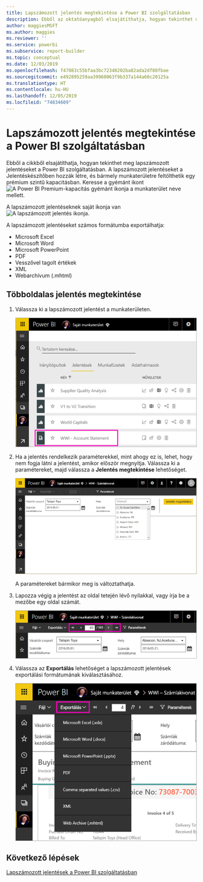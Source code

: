 ```yaml
---
title: Lapszámozott jelentés megtekintése a Power BI szolgáltatásban
description: Ebből az oktatóanyagból elsajátíthatja, hogyan tekinthet meg lapszámozott jelentéseket a Power BI szolgáltatásban.
author: maggiesMSFT
ms.author: maggies
ms.reviewer: ''
ms.service: powerbi
ms.subservice: report-builder
ms.topic: conceptual
ms.date: 12/03/2019
ms.openlocfilehash: f47083c55bfaa3bc72340202ba82ada2df80fbae
ms.sourcegitcommit: e492895259aa39960063f9b337a144a60c20125a
ms.translationtype: HT
ms.contentlocale: hu-HU
ms.lasthandoff: 12/05/2019
ms.locfileid: "74834609"
---
```

# <a name="view-a-paginated-report-in-the-power-bi-service"></a>Lapszámozott jelentés megtekintése a Power BI szolgáltatásban

Ebből a cikkből elsajátíthatja, hogyan tekinthet meg lapszámozott jelentéseket a Power BI szolgáltatásban. A lapszámozott jelentéseket a Jelentéskészítőben hozzák létre, és bármely munkaterületre feltölthetik egy prémium szintű kapacitásban. Keresse a gyémánt ikont ![A Power BI Premium-kapacitás gyémánt ikonja](media/paginated-reports-view-power-bi-service/premium-diamond.png) a munkaterület neve mellett. 

A lapszámozott jelentéseknek saját ikonja van ![A lapszámozott jelentés ikonja](media/paginated-reports-view-power-bi-service/power-bi-paginated-report-icon.png).

A lapszámozott jelentéseket számos formátumba exportálhatja: 

- Microsoft Excel
- Microsoft Word
- Microsoft PowerPoint
- PDF
- Vesszővel tagolt értékek
- XML
- Webarchívum (.mhtml)

## <a name="view-a-paginated-report"></a>Többoldalas jelentés megtekintése

1. Válassza ki a lapszámozott jelentést a munkaterületen.

    ![Lapszámozott jelentés a Power BI szolgáltatásban](media/paginated-reports-view-power-bi-service/power-bi-paginated-report-in-service.png)

2. Ha a jelentés rendelkezik paraméterekkel, mint ahogy ez is, lehet, hogy nem fogja látni a jelentést, amikor először megnyitja. Válassza ki a paramétereket, majd válassza a **Jelentés megtekintése** lehetőséget. 

     ![Paraméterek kiválasztása a jelentés megtekintéséhez](media/paginated-reports-view-power-bi-service/power-bi-paginated-select-parameters.png)

    A paramétereket bármikor meg is változtathatja.

1. Lapozza végig a jelentést az oldal tetején lévő nyilakkal, vagy írja be a mezőbe egy oldal számát.
    
   ![A jelentés lapozása](media/paginated-reports-view-power-bi-service/power-bi-paginated-page-thru-report.png)

4. Válassza az **Exportálás** lehetőséget a lapszámozott jelentések exportálási formátumának kiválasztásához.

    ![Exportálási formátum kiválasztása](media/paginated-reports-view-power-bi-service/power-bi-paginated-export.png)


## <a name="next-steps"></a>Következő lépések

[Lapszámozott jelentések a Power BI szolgáltatásban](end-user-paginated-report.md)
